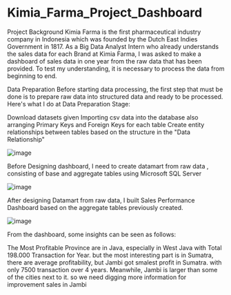 # Kimia_Farma_Project_Dashboard

Project Background
Kimia Farma is the first pharmaceutical industry company in Indonesia which was founded by the Dutch East Indies Government in 1817. As a Big Data Analyst Intern who already understands the sales data for each Brand at Kimia Farma, I was asked to make a dashboard of sales data in one year from the raw data that has been provided. To test my understanding, it is necessary to process the data from beginning to end.

Data Preparation
Before starting data processing, the first step that must be done is to prepare raw data into structured data and ready to be processed. Here's what I do at Data Preparation Stage:

Download datasets given
Importing csv data into the database also arranging Primary Keys and Foreign Keys for each table
Create entity relationships between tables based on the structure in the "Data Relationship"

![image](https://github.com/Dewanto-Nugroho/Kimia_Farma_Project_Dashboard/assets/153371950/5f3c5b8c-32b8-42a8-b6f1-ee84ad47f745)

Before Designing dashboard, I need to create datamart from raw data , consisting of base and aggregate tables using Microsoft SQL Server

![image](https://github.com/Dewanto-Nugroho/Kimia_Farma_Project_Dashboard/assets/153371950/c241a7ff-7af5-43da-995c-25b6b433cda7)

After designing Datamart from raw data, I built Sales Performance Dashboard based on the aggregate tables previously created.

![image](https://github.com/user-attachments/assets/58e143ff-d619-4d7e-9df7-259ec114d8b3)


From the dashboard, some insights can be seen as follows:

The Most Profitable Province are in Java, especially in West Java with Total 198.000 Transaction for Year. but the most interesting part is in Sumatra, there are average profitability, but Jambi got smalest profit in Sumatra.
with only 7500 transaction over 4 years. Meanwhile, Jambi is larger than some of the cities next to it. so we need digging more information for improvement sales in Jambi
